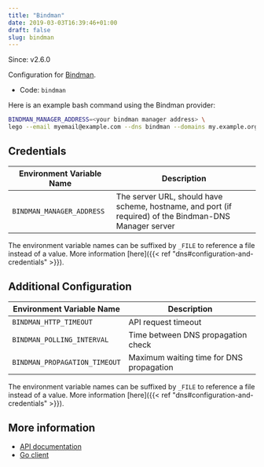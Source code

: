 ```yaml
---
title: "Bindman"
date: 2019-03-03T16:39:46+01:00
draft: false
slug: bindman
---
```


<!-- THIS DOCUMENTATION IS AUTO-GENERATED. PLEASE DO NOT EDIT. -->
<!-- providers/dns/bindman/bindman.toml -->
<!-- THIS DOCUMENTATION IS AUTO-GENERATED. PLEASE DO NOT EDIT. -->

Since: v2.6.0

Configuration for [Bindman](https://github.com/labbsr0x/bindman-dns-webhook).


<!--more-->

- Code: `bindman`

Here is an example bash command using the Bindman provider:

```bash
BINDMAN_MANAGER_ADDRESS=<your bindman manager address> \
lego --email myemail@example.com --dns bindman --domains my.example.org run
```




## Credentials

| Environment Variable Name | Description |
|-----------------------|-------------|
| `BINDMAN_MANAGER_ADDRESS` | The server URL, should have scheme, hostname, and port (if required) of the Bindman-DNS Manager server |

The environment variable names can be suffixed by `_FILE` to reference a file instead of a value.
More information [here]({{< ref "dns#configuration-and-credentials" >}}).


## Additional Configuration

| Environment Variable Name | Description |
|--------------------------------|-------------|
| `BINDMAN_HTTP_TIMEOUT` | API request timeout |
| `BINDMAN_POLLING_INTERVAL` | Time between DNS propagation check |
| `BINDMAN_PROPAGATION_TIMEOUT` | Maximum waiting time for DNS propagation |

The environment variable names can be suffixed by `_FILE` to reference a file instead of a value.
More information [here]({{< ref "dns#configuration-and-credentials" >}}).




## More information

- [API documentation](https://gitlab.isc.org/isc-projects/bind9)
- [Go client](https://github.com/labbsr0x/bindman-dns-webhook)

<!-- THIS DOCUMENTATION IS AUTO-GENERATED. PLEASE DO NOT EDIT. -->
<!-- providers/dns/bindman/bindman.toml -->
<!-- THIS DOCUMENTATION IS AUTO-GENERATED. PLEASE DO NOT EDIT. -->
